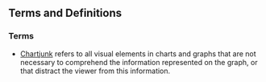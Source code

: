 ## Terms and Definitions

### Terms
* [Chartjunk](https://en.wikipedia.org/wiki/Chartjunk) refers to all visual elements in charts and graphs that are not necessary to comprehend the information represented on the graph, or that distract the viewer from this information.




